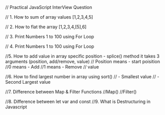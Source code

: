 // Practical JavaScript InterView Question

// 1. How to sum of array values [1,2,3,4,5]

// 2. How to flat the array [1,2,3,4,[5],6]

// 3. Print Numbers 1 to 100 using For Loop

// 4. Print Numbers 1 to 100 using For Loop

//5. How to add value in array specific position - splice() method it takes 3 arguments (position, add/remove, value)
// Position means - start poisition
//0 means - Add
//1 means - Remove
// value

//6. How to find largest number in array using sort()
// - Smallest value
// - Second Largest value

//7. Difference between Map & Filter Functions
//Map()
//Filter()

//8. Difference between let var and const
//9. What is Destructuring in Javascript

